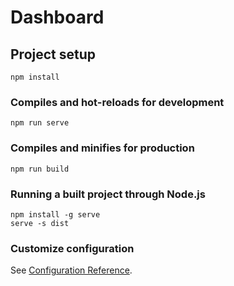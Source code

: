 # Dashboard

## Project setup
```
npm install
```

### Compiles and hot-reloads for development
```
npm run serve
```

### Compiles and minifies for production
```
npm run build
```

### Running a built project through Node.js
```
npm install -g serve
serve -s dist
```
### Customize configuration
See [Configuration Reference](https://cli.vuejs.org/config/).
